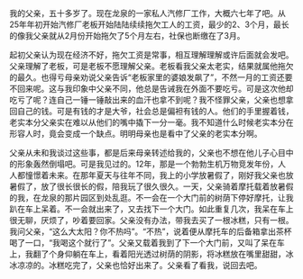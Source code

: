 我的父亲，五十多岁了。现在龙泉的一家私人汽修厂工作，大概六七年了吧。从25年年初开始汽修厂老板开始陆陆续续拖欠工人的工资，最少的2、3个月，最长的像我父亲就从2月份开始拖欠了5个月左右，社保也断缴在了3月。

起初父亲认为现在经济不好，拖欠工资是常事，相互理解理解或许后面就会发吧。父亲理解了老板，可是老板不愿理解父亲。老板看我父亲太老实，结果就属他拖欠的最久。也得亏母亲劝说父亲告诉“老板家里的婆娘发飙了”，不然一月的工资还要不回来呢。这与我印象中父亲不同，他总是告诫我在外面不要吃亏。可是这次他却吃亏了呢？连自己一锤一锤敲出来的血汗也拿不到呢？我不怪罪父亲，父亲也想拿回自己的钱。可是有钱的才是大爷，社会总是偏袒有钱的人。他们的手里握着钱，老实本分父亲实在难以从他们的嘴中撬下一分一毫。我不知道什么时候老实本分在形容人时，竟会变成一个缺点。明明母亲也是看中了父亲的老实本分啊。

父亲从未和我谈过这些事，都是后来母亲转述给我的，父亲也不想在他儿子心目中的形象轰然倒塌吧。可是我见过的。12年，那是一个勃勃生机万物竞发年份，人人都憧憬着未来。在那年夏天与往年不同，我上的小学放暑假了，刚好我父亲也放暑假了，放了很长很长的假，陪我玩了很久很久。一天，父亲骑着摩托载着放暑假的我，在龙泉的那片园区到处乱逛。不一会在一个大门前的树荫下停好摩托，让我趴在车上呆着。不一会就出来了，又去找下一个大门。如此重复几次，我呆在车上很无聊，厌烦了，吵着要回家。父亲没有办法，带我去买了一根冰糕，只有一根。我问父亲，“这么大太阳？你不热吗”。“不热”，说着便从摩托车的后备箱拿出茶杯喝了一口，“我喝这个就行了”。父亲又载着我到了下一个大门前，又叫了呆在车上，我翻了个身仰躺在车上，看着阳光透过树荫的阴影，将冰糕放在嘴里甜甜，冰冰凉凉的。冰糕吃完了，父亲也恰好出来了。父亲看了看我，说回去吧。

